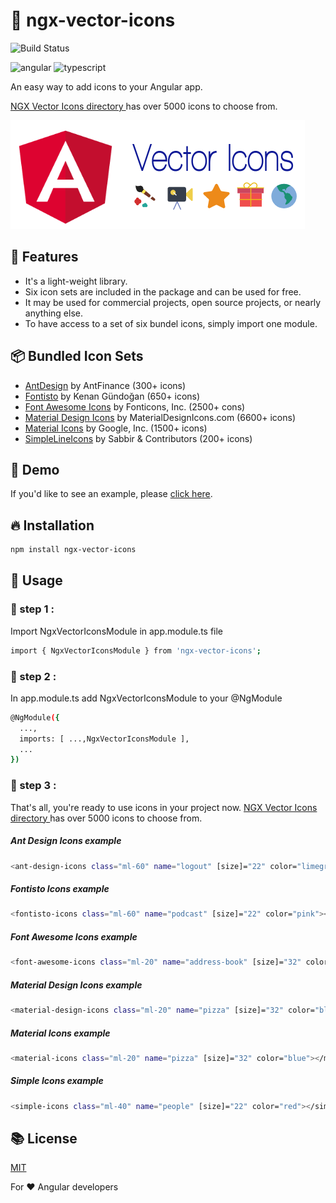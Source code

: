 # 💝 ngx-vector-icons

![Build Status](https://travis-ci.org/joemccann/dillinger.svg?branch=master)

![angular](https://img.shields.io/badge/Angular-DD0031?style=for-the-badge&logo=angular&logoColor=white) ![typescript](https://img.shields.io/badge/TypeScript-007ACC?style=for-the-badge&logo=typescript&logoColor=white)

An easy way to add icons to your Angular app.

[NGX Vector Icons directory ](https://ramsankar27.github.io/ngx-vector-icons/) has over 5000 icons to choose from.

![Ngx vector icons banner image](https://raw.githubusercontent.com/ramsankar27/ngx-vector-icons/main/ngx-vector-icon-banner.png)

## 🎉 Features

- It's a light-weight library.
- Six icon sets are included in the package and can be used for free.
- It may be used for commercial projects, open source projects, or nearly anything else.
- To have access to a set of six bundel icons, simply import one module.

## 📦 Bundled Icon Sets

- [AntDesign](https://ant.design/) by AntFinance (300+ icons)
- [Fontisto](https://github.com/kenangundogan/fontisto) by Kenan Gündoğan (650+ icons)
- [Font Awesome Icons](https://fontawesome.com/) by Fonticons, Inc. (2500+ cons)
- [Material Design Icons](https://materialdesignicons.com/) by MaterialDesignIcons.com (6600+ icons)
- [Material Icons](https://www.google.com/design/icons/) by Google, Inc. (1500+ icons)
- [SimpleLineIcons](https://simplelineicons.github.io/) by Sabbir & Contributors (200+ icons)

## 🚀 Demo

If you'd like to see an example, please [click here](#-step-3-).

## 🔥 Installation

```sh
npm install ngx-vector-icons
```

## 📝 ️Usage

### 🚴 step 1 :

Import NgxVectorIconsModule in app.module.ts file

```sh
import { NgxVectorIconsModule } from 'ngx-vector-icons';
```

### 🚴 step 2 :

In app.module.ts add NgxVectorIconsModule to your @NgModule

```sh
@NgModule({
  ...,
  imports: [ ...,NgxVectorIconsModule ],
  ...
})
```

### 🚴 step 3 :

That's all, you're ready to use icons in your project now.
[NGX Vector Icons directory ](https://ramsankar27.github.io/ngx-vector-icons/) has over 5000 icons to choose from.

##### Ant Design Icons example

```sh
<ant-design-icons class="ml-60" name="logout" [size]="22" color="limegreen"></ant-design-icons>
```

##### Fontisto Icons example

```sh
<fontisto-icons class="ml-60" name="podcast" [size]="22" color="pink"></fontisto-icons>
```

##### Font Awesome Icons example

```sh
<font-awesome-icons class="ml-20" name="address-book" [size]="32" color="grey"></font-awesome-icons>
```

##### Material Design Icons example

```sh
<material-design-icons class="ml-20" name="pizza" [size]="32" color="blue"></material-design-icons>
```

##### Material Icons example

```sh
<material-icons class="ml-20" name="pizza" [size]="32" color="blue"></material-icons>
```

##### Simple Icons example

```sh
<simple-icons class="ml-40" name="people" [size]="22" color="red"></simple-icons>
```

## 📚 License

[MIT](http://opensource.org/licenses/MIT)

For ❤️ Angular developers
